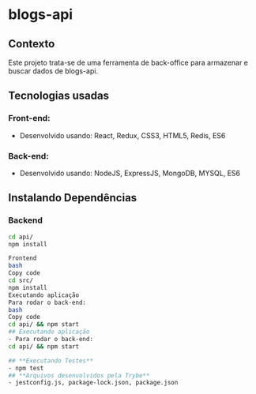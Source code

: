 # blogs-api

## Contexto
Este projeto trata-se de uma ferramenta de back-office para armazenar e buscar dados de blogs-api.

## Tecnologias usadas
### Front-end:
- Desenvolvido usando: React, Redux, CSS3, HTML5, Redis, ES6

### Back-end:
- Desenvolvido usando: NodeJS, ExpressJS, MongoDB, MYSQL, ES6

## Instalando Dependências
### Backend
```bash
cd api/ 
npm install

Frontend
bash
Copy code
cd src/
npm install
Executando aplicação
Para rodar o back-end:
bash
Copy code
cd api/ && npm start
## Executando aplicação
- Para rodar o back-end:
cd api/ && npm start

## **Executando Testes**
- npm test
## **Arquivos desenvolvidos pela Trybe**
- jestconfig.js, package-lock.json, package.json

